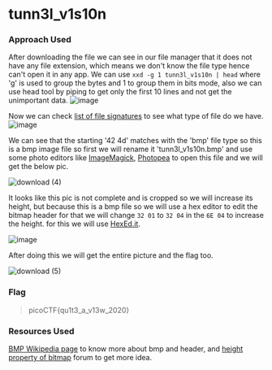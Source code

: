 # tunn3l_v1s10n

### Approach Used

After downloading the file we can see in our file manager that it does not have any file extension, which means we don't know the file type hence can't open it in any app. We can use `xxd -g 1 tunn3l_v1s10n | head` where 'g' is used to group the bytes and 1 to group them in bits mode, also we can use head tool by piping to get only the first 10 lines and not get the unimportant data. 
![image](https://github.com/UselessAaka/picoCTF-Writeups/assets/148384618/7248d058-4a9f-49de-a79e-4f42486c90f8)

Now we can check [list of file signatures](https://en.wikipedia.org/wiki/List_of_file_signatures) to see what type of file do we have.
![image](https://github.com/UselessAaka/picoCTF-Writeups/assets/148384618/d6cf5a6a-2f9a-447b-bd90-6d1075e1d89d)

We can see that the starting '42 4d' matches with the 'bmp' file type so this is a bmp image file so first we will rename it 'tunn3l_v1s10n.bmp' and use some photo editors like [ImageMagick](https://imagemagick.org/index.php), [Photopea](https://www.photopea.com/) to open this file and we will get the below pic.

![download (4)](https://github.com/UselessAaka/picoCTF-Writeups/assets/148384618/fd261768-9709-4125-9e8e-3c5c642ebfaa)

It looks like this pic is not complete and is cropped so we will increase its height, but because this is a bmp file so we will use a hex editor to edit the bitmap header for that we will change `32 01` to `32 04` in the `6E 04` to increase the height. for this we will use [HexEd.it](https://hexed.it/).

![image](https://github.com/UselessAaka/picoCTF-Writeups/assets/148384618/63b485c0-b627-450e-af2e-9d8858fd1bf1)

After doing this we will get the entire picture and the flag too.

![download (5)](https://github.com/UselessAaka/picoCTF-Writeups/assets/148384618/0245888a-5227-423d-96d2-8be7023cdb3c)

### Flag
> picoCTF{qu1t3_a_v13w_2020}
### Resources Used
[BMP Wikipedia page](https://en.wikipedia.org/wiki/BMP_file_format) to know more about bmp and header, and [height property of bitmap](https://stackoverflow.com/questions/1973903/reading-and-parsing-the-width-height-property-of-a-bitmap) forum to get more idea.


